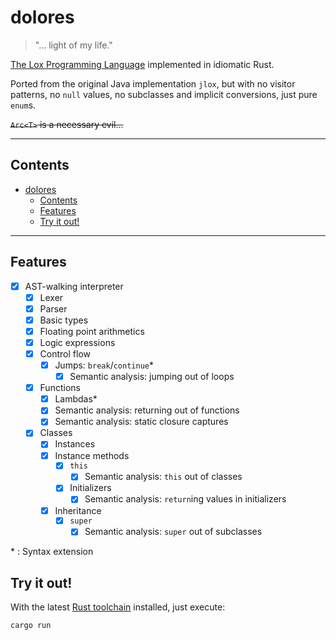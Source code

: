 # dolores

> "... light of my life."

[The Lox Programming Language](https://www.craftinginterpreters.com/the-lox-language.html) implemented in idiomatic Rust.

Ported from the original Java implementation `jlox`, but with no visitor patterns, no `null` values, no subclasses and implicit conversions, just pure `enum`s.

~~`Arc<T>` is a necessary evil...~~

---

## Contents

- [dolores](#dolores)
  - [Contents](#contents)
  - [Features](#features)
  - [Try it out!](#try-it-out)

---

## Features

- [x] AST-walking interpreter
  - [x] Lexer
  - [x] Parser
  - [x] Basic types
  - [x] Floating point arithmetics
  - [x] Logic expressions
  - [x] Control flow
    - [x] Jumps: `break`/`continue`\*
      - [x] Semantic analysis: jumping out of loops
  - [x] Functions
    - [x] Lambdas\*
    - [x] Semantic analysis: returning out of functions
    - [x] Semantic analysis: static closure captures
  - [x] Classes
    - [x] Instances
    - [x] Instance methods
      - [x] `this`
        - [x] Semantic analysis: `this` out of classes
      - [x] Initializers
        - [x] Semantic analysis: `return`ing values in initializers
    - [x] Inheritance
      - [x] `super`
        - [x] Semantic analysis: `super` out of subclasses

\* : Syntax extension

## Try it out!

With the latest [Rust toolchain](https://www.rust-lang.org/tools/install) installed, just execute:

```bash
cargo run
```
